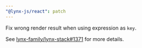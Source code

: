 ```yaml
---
"@lynx-js/react": patch
---
```


Fix wrong render result when using expression as `key`.

See [lynx-family/lynx-stack#1371](https://github.com/lynx-family/lynx-stack/issues/1371) for more details.
